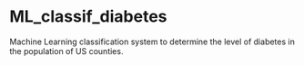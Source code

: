 # ML_classif_diabetes
Machine Learning classification system to determine the level of diabetes in the population of US counties.
